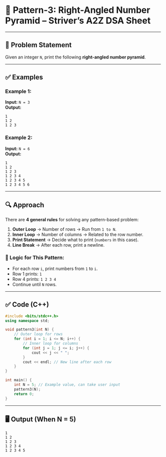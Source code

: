 # 🔺 Pattern-3: Right-Angled Number Pyramid – Striver’s A2Z DSA Sheet

---

## 📝 Problem Statement

Given an integer `N`, print the following **right-angled number pyramid**.

---

## ✅ Examples

### Example 1:
**Input:** `N = 3`  
**Output:**
```
1  
1 2  
1 2 3  
```

### Example 2:
**Input:** `N = 6`  
**Output:**
```
1  
1 2  
1 2 3  
1 2 3 4  
1 2 3 4 5  
1 2 3 4 5 6  
```

---

## 🔍 Approach

There are **4 general rules** for solving any pattern-based problem:

1. **Outer Loop** → Number of rows → Run from `1 to N`.
2. **Inner Loop** → Number of columns → Related to the row number.
3. **Print Statement** → Decide what to print (`numbers` in this case).
4. **Line Break** → After each row, print a newline.

### 🧠 Logic for This Pattern:

- For each row `i`, print numbers from `1` to `i`.
- Row 1 prints: `1`  
- Row 4 prints: `1 2 3 4`  
- Continue until `N` rows.

---

## ✅ Code (C++)

```cpp
#include <bits/stdc++.h>
using namespace std;

void pattern3(int N) {
    // Outer loop for rows
    for (int i = 1; i <= N; i++) {
        // Inner loop for columns
        for (int j = 1; j <= i; j++) {
            cout << j << " ";
        }
        cout << endl; // New line after each row
    }
}

int main() {
    int N = 5; // Example value, can take user input
    pattern3(N);
    return 0;
}
```

---

## 🖥️ Output (When N = 5)

```
1  
1 2  
1 2 3  
1 2 3 4  
1 2 3 4 5  
```
